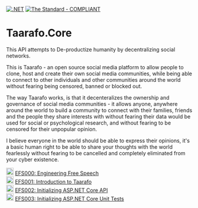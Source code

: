 [![.NET](https://github.com/hassanhabib/Taarafo.Core/actions/workflows/dotnet.yml/badge.svg)](https://github.com/hassanhabib/Taarafo.Core/actions/workflows/dotnet.yml)
[![The Standard - COMPLIANT](https://img.shields.io/badge/The_Standard-COMPLIANT-2ea44f)](https://github.com/hassanhabib/The-Standard)

# Taarafo.Core
This API attempts to De-productize humanity by decentralizing social networks.

This is Taarafo - an open source social media platform to allow people to clone, host and create their own social media communities, while being able to connect to other individuals and other communities around the world without fearing being censored, banned or blocked out.

The way Taarafo works, is that it decenteralizes the ownership and governance of social media communities - it allows anyone, anywhere around the world to build a community to connect with their families, friends and the people they share interests with without fearing their data would be used for social or psychological research, and without fearing to be censored for their unpopular opinion.

I believe everyone in the world should be able to express their opinions, it's a basic human right to be able to share your thoughts with the world fearlessly without fearing to be cancelled and completely eliminated from your cyber existence.

<img width=20 src="https://www.searchmarketingaustralia.com.au/wp-content/uploads/2017/10/original_images_YouTube.png" /> [EFS000: Engineering Free Speech](https://www.youtube.com/watch?v=UahyWHh5F3U)
<br />
<img width=20 src="https://www.searchmarketingaustralia.com.au/wp-content/uploads/2017/10/original_images_YouTube.png" /> [EFS001: Introduction to Taarafo](https://www.youtube.com/watch?v=8JBJQqoJTe0)
<br />
<img width=20 src="https://www.searchmarketingaustralia.com.au/wp-content/uploads/2017/10/original_images_YouTube.png" /> [EFS002: Initializing ASP.NET Core API](https://www.youtube.com/watch?v=ZGov4vuGj8A)
<br />
<img width=20 src="https://www.searchmarketingaustralia.com.au/wp-content/uploads/2017/10/original_images_YouTube.png" /> [EFS003: Initializing ASP.NET Core Unit Tests](https://www.youtube.com/watch?v=jWIPkpl6Yr0)
